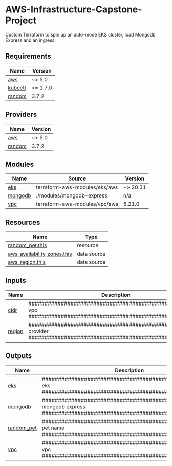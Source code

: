 # AWS-Infrastructure-Capstone-Project

Custom Terraform to spin up an auto-mode EKS cluster, load Mongodb Express and an ingress.

<!-- BEGIN_TF_DOCS -->
## Requirements

| Name | Version |
|------|---------|
| <a name="requirement_aws"></a> [aws](#requirement\_aws) | ~> 5.0 |
| <a name="requirement_kubectl"></a> [kubectl](#requirement\_kubectl) | >= 1.7.0 |
| <a name="requirement_random"></a> [random](#requirement\_random) | 3.7.2 |

## Providers

| Name | Version |
|------|---------|
| <a name="provider_aws"></a> [aws](#provider\_aws) | ~> 5.0 |
| <a name="provider_random"></a> [random](#provider\_random) | 3.7.2 |

## Modules

| Name | Source | Version |
|------|--------|---------|
| <a name="module_eks"></a> [eks](#module\_eks) | terraform-aws-modules/eks/aws | ~> 20.31 |
| <a name="module_mongodb"></a> [mongodb](#module\_mongodb) | ./modules/mongodb-express | n/a |
| <a name="module_vpc"></a> [vpc](#module\_vpc) | terraform-aws-modules/vpc/aws | 5.21.0 |

## Resources

| Name | Type |
|------|------|
| [random_pet.this](https://registry.terraform.io/providers/hashicorp/random/3.7.2/docs/resources/pet) | resource |
| [aws_availability_zones.this](https://registry.terraform.io/providers/hashicorp/aws/latest/docs/data-sources/availability_zones) | data source |
| [aws_region.this](https://registry.terraform.io/providers/hashicorp/aws/latest/docs/data-sources/region) | data source |

## Inputs

| Name | Description | Type | Default | Required |
|------|-------------|------|---------|:--------:|
| <a name="input_cidr"></a> [cidr](#input\_cidr) | ###################################################### vpc ###################################################### | `string` | n/a | yes |
| <a name="input_region"></a> [region](#input\_region) | ###################################################### provider ###################################################### | `string` | n/a | yes |

## Outputs

| Name | Description |
|------|-------------|
| <a name="output_eks"></a> [eks](#output\_eks) | ###################################################### eks ###################################################### |
| <a name="output_mongodb"></a> [mongodb](#output\_mongodb) | ###################################################### mongodb express ###################################################### |
| <a name="output_random_pet"></a> [random\_pet](#output\_random\_pet) | ###################################################### pet name ###################################################### |
| <a name="output_vpc"></a> [vpc](#output\_vpc) | ###################################################### vpc ###################################################### |
<!-- END_TF_DOCS -->